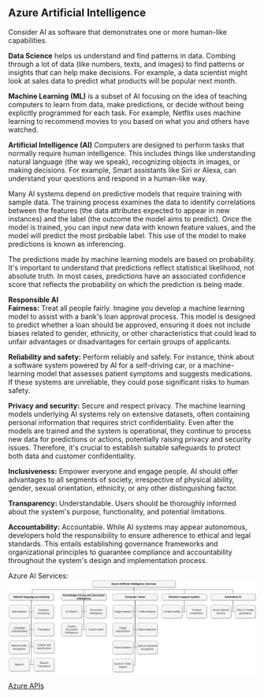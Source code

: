 ## Azure Artificial Intelligence ##
Consider AI as software that demonstrates one or more human-like capabilities.

<b>Data Science</b> helps us understand and find patterns in data. Combing through a lot of data (like numbers, texts, and images) to find patterns or insights that can help make decisions. 
For example, a data scientist might look at sales data to predict what products will be popular next month.

<b>Machine Learning (ML)</b> is a subset of AI focusing on the idea of teaching computers to learn from data, make predictions, or decide without being explicitly programmed for each task. For example, Netflix uses machine learning to recommend movies to you based on what you and others have watched.

<b>Artificial Intelligence (AI)</b> Computers are designed to perform tasks that normally require human intelligence. This includes things like understanding natural language (the way we speak), recognizing objects in images, or making decisions. 
For example, Smart assistants like Siri or Alexa, can understand your questions and respond in a human-like way.

Many AI systems depend on predictive models that require training with sample data. The training process examines the data to identify correlations between the features (the data attributes expected to appear in new instances) and the label (the outcome the model aims to predict). Once the model is trained, you can input new data with known feature values, and the model will predict the most probable label. This use of the model to make predictions is known as inferencing.

The predictions made by machine learning models are based on probability. It's important to understand that predictions reflect statistical likelihood, not absolute truth. In most cases, predictions have an associated confidence score that reflects the probability on which the prediction is being made. 

<b>Responsible AI</b></br>
<b>Fairness:</b>  Treat all people fairly.
Imagine you develop a machine learning model to assist with a bank's loan approval process. This model is designed to predict whether a loan should be approved, ensuring it does not include biases related to gender, ethnicity, or other characteristics that could lead to unfair advantages or disadvantages for certain groups of applicants.

<b>Reliability and safety:</b>  Perform reliably and safely.
For instance, think about a software system powered by AI for a self-driving car, or a machine-learning model that assesses patient symptoms and suggests medications. If these systems are unreliable, they could pose significant risks to human safety.

<b>Privacy and security:</b>  Secure and respect privacy.
The machine learning models underlying AI systems rely on extensive datasets, often containing personal information that requires strict confidentiality. Even after the models are trained and the system is operational, they continue to process new data for predictions or actions, potentially raising privacy and security issues. Therefore, it's crucial to establish suitable safeguards to protect both data and customer confidentiality.

<b>Inclusiveness:</b>  Empower everyone and engage people.
AI should offer advantages to all segments of society, irrespective of physical ability, gender, sexual orientation, ethnicity, or any other distinguishing factor.

<b>Transparency:</b>  Understandable. Users should be thoroughly informed about the system's purpose, functionality, and potential limitations.

<b>Accountability:</b>  Accountable. While AI systems may appear autonomous, developers hold the responsibility to ensure adherence to ethical and legal standards. This entails establishing governance frameworks and organizational principles to guarantee compliance and accountability throughout the system's design and implementation process.

Azure AI Services:
![Services](images/Azure_AI_1.png)

[Azure APIs](https://centraluseuap.dev.cognitive.microsoft.com/docs/services?pageSize=0)

